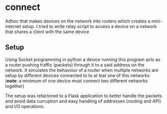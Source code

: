 # connect
Adhoc that makes devices on the network into routers which creates a mini-internet setup. I tried to write relay script 
to access a device on a network that shares a client with the same device

## Setup
Using Socket programming in python a device running this program acts as a router pushing traffic (packets) through it to a said address on the network. It simulates the behaviour of a router when multiple networks are setup by different devices connected to to at leat one of this networks (__note__: a minimum of one device must connect two different networks together)

The setup was refactored to a Flask application to better handle the packets and avoid data curruption and easy handling of addresses (routing and API) and I/O operations.
